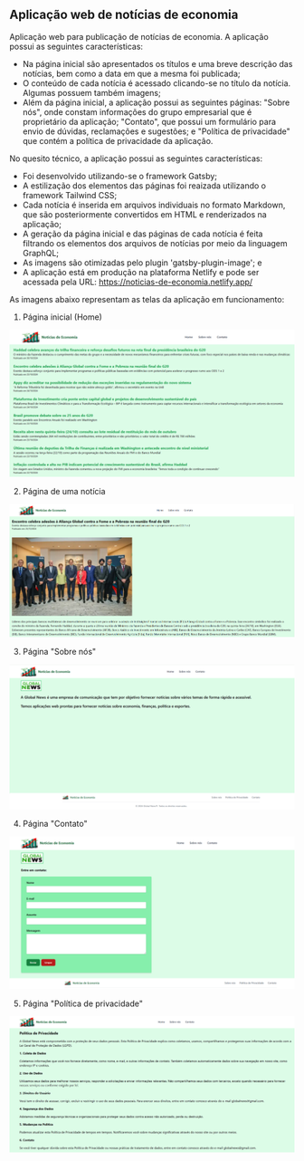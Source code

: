 ## Aplicação web de notícias de economia

Aplicação web para publicação de notícias de economia. A aplicação possui as seguintes características:
- Na página inicial são apresentados os títulos e uma breve descrição das notícias, bem como a data em que a mesma foi publicada;
- O conteúdo de cada notícia é acessado clicando-se no título da notícia. Algumas possuem também imagens;
- Além da página inicial, a aplicação possui as seguintes páginas: "Sobre nós", onde constam informações do grupo empresarial que é proprietário da aplicação; "Contato", que possui um formulário para envio de dúvidas, reclamações e sugestões; e "Política de privacidade" que contém a política de privacidade da aplicação.

No quesito técnico, a aplicação possui as seguintes características:
- Foi desenvolvido utilizando-se o framework Gatsby;
- A estilização dos elementos das páginas foi reaizada utilizando o framework Tailwind CSS;
- Cada notícia é inserida em arquivos individuais no formato Markdown, que são posteriormente convertidos em HTML e renderizados na aplicação;
- A geração da página inicial e das páginas de cada notícia é feita filtrando os elementos dos arquivos de notícias por meio da linguagem GraphQL;
- As imagens são otimizadas pelo plugin 'gatsby-plugin-image'; e
- A aplicação está em produção na plataforma Netlify e pode ser acessada pela URL: <https://noticias-de-economia.netlify.app/>

As imagens abaixo representam as telas da aplicação em funcionamento:

1. Página inicial (Home)

![Página Home](home.PNG)

2. Página de uma notícia

![Página Notícia](noticia.PNG)

3. Página "Sobre nós"

![Página Sobre Nós](sobre_nos.PNG)

4. Página "Contato"

![Página Contato](contato.PNG)

5. Página "Política de privacidade"

![Página Política de Privacidade](politica.PNG)
